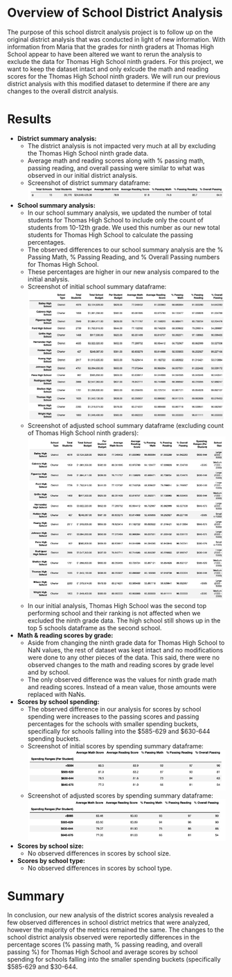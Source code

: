 # **Overview of School District Analysis**

The purpose of this school distrcit analysis project is to follow up on the original district analysis that was conducted in light of new information. With information from Maria that the grades for ninth graders at Thomas High School appear to have been altered we want to rerun the analysis to exclude the data for Thomas High School ninth graders. For this project, we want to keep the dataset intact and only exlcude the math and reading scores for the Thomas High School ninth graders. We will run our previous district analysis with this modified dataset to determine if there are any changes to the overall distrcit analysis.

# **Results**

* **District summary analysis:**
    * The district analysis is not impacted very much at all by excluding the Thomas High School ninth grade data.
    * Average math and reading scores along with % passing math, passing reading, and overall passing were similar to what was observed in our initial district analysis.
    * Screenshot of district summary dataframe:
    ![](Resources/district_summary_post.png)
* **School summary analysis:**
   * In our school summary analysis, we updated the number of total students for Thomas High School to include only the count of students from 10-12th grade. We used this number as our new total students for Thomas High School to calculate the passing percentages.   
   * The observed differences to our school summary analysis are the % Passing Math, % Passing Reading, and % Overall Passing numbers for Thomas High School.
   * These percentages are higher in our new analysis compared to the initial analysis.
   * Screenshot of initial school summary dataframe:
   ![](Resources/school_summary_pre.png)
   * Screenshot of adjusted school summary dataframe (excluding count of Thomas High School ninth graders):
   ![](Resources/school_summary_post.png)
   * In our initial analysis, Thomas High School was the second top performing school and their ranking is not affected when we excluded the ninth grade data. The high school still shows up in the top 5 schools dataframe as the second school.
* **Math & reading scores by grade:**
   * Aside from changing the ninth grade data for Thomas High School to NaN values, the rest of dataset was kept intact and no modifications were done to any other pieces of the data. This said, there were no observed changes to the math and reading scores by grade level and by school.
   * The only observed difference was the values for ninth grade math and reading scores. Instead of a mean value, those amounts were replaced with NaNs.
* **Scores by school spending:**
    * The observed difference in our analysis for scores by school spending were increases to the passing scores and passing percentages for the schools with smaller spending buckets, specifically for schools falling into the $585-629 and $630-644 spending buckets.
    * Screenshot of initial scores by spending summary dataframe:
    ![](Resources/spending_per_student_pre.png)
    * Screenshot of adjusted scores by spending summary dataframe:
    ![](Resources/spending_per_student_post.png)   
* **Scores by school size:**
    * No observed differences in scores by school size.
* **Scores by school type:**
    * No observed differences in scores by school type. 
 
 # **Summary**
 In conclusion, our new analysis of the district scores analysis revealed a few observed differences in school district metrics that were analyzed, however the majority of the metrics remained the same. The changes to the school district analysis observed were reportedly differences in the percentage scores (% passing math, % passing reading, and overall passing %) for Thomas High School and average scores by school spending for schools falling into the smaller spending buckets (specifically $585-629 and $30-644.

